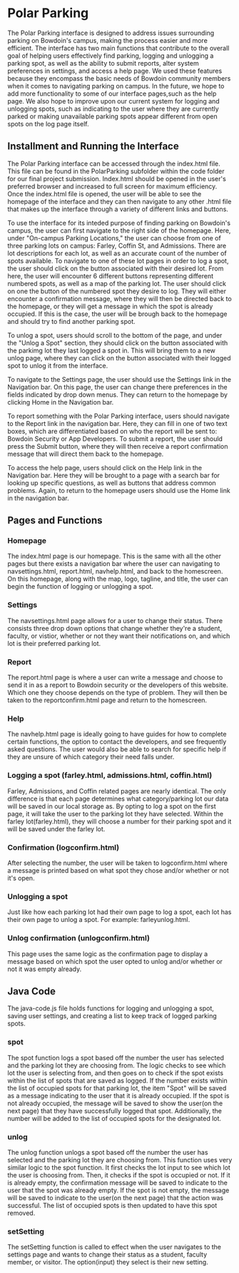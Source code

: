 # Polar Parking
The Polar Parking interface is designed to address issues surrounding parking on Bowdoin's campus, making the process easier and more efficient. The interface has two main functions that contribute to the overall goal of helping users effectively find parking, logging and unlogging a parking spot, as well as the ability to submit reports, alter system preferences in settings, and access a help page. We used these features because they encompass the basic needs of Bowdoin community members when it comes to navigating parking on campus. In the future, we hope to add more functionality to some of our interface pages,such as the help page. We also hope to improve upon our current system for logging and unlogging spots, such as indicating to the user where they are currently parked or making unavailable parking spots appear different from open spots on the log page itself. 
## Installment and Running the Interface
The Polar Parking interface can be accessed through the index.html file. This file can be found in the PolarParking subfolder within the code folder for our final project submission. Index.html should be opened in the user's preferred browser and increased to full screen for maximum efficiency. Once the index.html file is opened, the user will be able to see the homepage of the interface and they can then navigate to any other .html file that makes up the interface through a variety of different links and buttons.

To use the interface for its inteded purpose of finding parking on Bowdoin's campus, the user can first navigate to the right side of the homepage. Here, under "On-campus Parking Locations," the user can choose from one of three parking lots on campus: Farley, Coffin St, and Admissions. There are lot descriptions for each lot, as well as an accurate count of the number of spots available. To navigate to one of these lot pages in order to log a spot, the user should click on the button associated with their desired lot. From here, the user will encounter 6 different buttons representing different numbered spots, as well as a map of the parking lot. The user should click on one the button of the numbered spot they desire to log. They will either encounter a confirmation message, where they will then be directed back to the homepage, or they will get a message in which the spot is already occupied. If this is the case, the user will be brough back to the homepage and should try to find another parking spot.

To unlog a spot, users should scroll to the bottom of the page, and under the "Unlog a Spot" section, they should click on the button associated with the parkimg lot they last logged a spot in. This will bring them to a new unlog page, where they can click on the button associated with their logged spot to unlog it from the interface. 

To navigate to the Settings page, the user should use the Settings link in the Navigation bar. On this page, the user can change there preferences in the fields indicated by drop down menus. They can return to the homepage by clicking Home in the Navigation bar. 

To report something with the Polar Parking interface, users should navigate to the Report link in the navigation bar. Here, they can fill in one of two text boxes, which are differentiated based on who the report will be sent to: Bowdoin Security or App Developers. To submit a report, the user should press the Submit button, where they will then receive a report confirmation message that will direct them back to the homepage. 

To access the help page, users should click on the Help link in the Navigation bar. Here they will be brought to a page with a search bar for looking up specific questions, as well as buttons that address common problems. Again, to return to the homepage users should use the Home link in the navigation bar.
## Pages and Functions
### Homepage
The index.html page is our homepage. This is the same with all the other pages but there exists a navigation bar where the user can navigating to navsettings.html, report.html, navhelp.html, and back to the homescreen. On this homepage, along with the map, logo, tagline, and title, the user can begin the function of logging or unlogging a spot. 
### Settings
The navsettings.html page allows for a user to change their status. There consists three drop down options that change whether they're a student, faculty, or vistior, whether or not they want their notifications on, and which lot is their preferred parking lot. 
### Report
The report.html page is where a user can write a message and choose to send it in as a report to Bowdoin security or the developers of this website. Which one they choose depends on the type of problem. They will then be taken to the reportconfirm.html page and return to the homescreen. 
### Help
The navhelp.html page is ideally going to have guides for how to complete certain functions, the option to contact the developers, and see frequently asked questions. The user would also be able to search for specific help if they are unsure of which category their need falls under. 
### Logging a spot (farley.html, admissions.html, coffin.html)
Farley, Admissions, and Coffin related pages are nearly identical. The only difference is that each page determines what category/parking lot our data will be saved in our local storage as. By opting to log a spot on the first page, it will take the user to the parking lot they have selected. Within the farley lot(farley.html), they will choose a number for their parking spot and it will be saved under the farley lot. 
### Confirmation (logconfirm.html)
After selecting the number, the user will be taken to logconfirm.html where a message is printed based on what spot they chose and/or whether or not it's open. 
### Unlogging a spot
Just like how each parking lot had their own page to log a spot, each lot has their own page to unlog a spot. For example: farleyunlog.html. 
### Unlog confirmation (unlogconfirm.html)
This page uses the same logic as the confirmation page to display a message based on which spot the user opted to unlog and/or whether or not it was empty already. 
## Java Code
The java-code.js file holds functions for logging and unlogging a spot, saving user settings, and creating a list to keep track of logged parking spots.
### spot 
The spot function logs a spot based off the number the user has selected and the parking lot they are choosing from. The logic checks to see which lot the user is selecting from, and then goes on to check if the spot exists within the list of spots that are saved as logged. If the number exists within the list of occupied spots for that parking lot, the item "Spot" will be saved as a message indicating to the user that it is already occupied. If the spot is not already occupied, the message will be saved to show the user(on the next page) that they have successfully logged that spot. Additionally, the number will be added to the list of occupied spots for the designated lot. 
### unlog
The unlog function unlogs a spot based off the number the user has selected and the parking lot they are choosing from. This function uses very similar logic to the spot function. It first checks the lot input to see which lot the user is choosing from. Then, it checks if the spot is occupied or not. If it is already empty, the confirmation message will be saved to indicate to the user that the spot was already empty. If the spot is not empty, the message will be saved to indicate to the user(on the next page) that the action was successful. The list of occupied spots is then updated to have this spot removed. 

### setSetting
The setSetting function is called to effect when the user navigates to the settings page and wants to change their status as a student, faculty member, or visitor. The option(input) they select is their new setting. 
